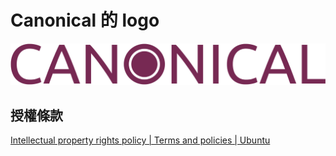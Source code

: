 # Canonical 的 logo
![Canonical 的 logo](logo-canonical_no™-aubergine-hex.svg)

## 授權條款
[Intellectual property rights policy | Terms and policies | Ubuntu](http://www.ubuntu.com/legal/terms-and-policies/intellectual-property-policy)